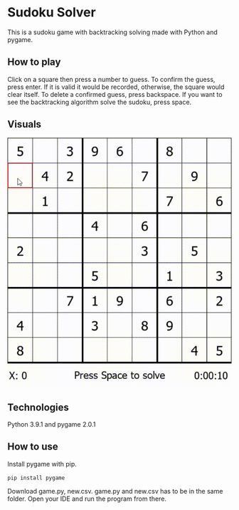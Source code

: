 # Sudoku Solver 

This is a sudoku game with backtracking solving made with Python and pygame. 

## How to play 

Click on a square then press a number to guess. To confirm the guess, press enter. If it is valid it would be recorded, otherwise, the square would clear itself. To delete a confirmed guess, press backspace. If you want to see the backtracking algorithm solve the sudoku, press space. 

## Visuals

![](https://github.com/loheesong/sudoku/blob/master/demo.gif)

## Technologies

Python 3.9.1 and pygame 2.0.1 

## How to use 

Install pygame with pip. 

```shell
pip install pygame
```

Download game.py, new.csv. game.py and new.csv has to be in the same folder. Open your IDE and run the program from there. 
